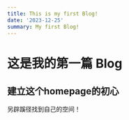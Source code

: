 ```yaml
---
title: This is my first Blog!
date: '2023-12-25'
summary: My first Blog!
---
```



# 这是我的第一篇 Blog


## 建立这个homepage的初心

另辟蹊径找到自己的空间！
